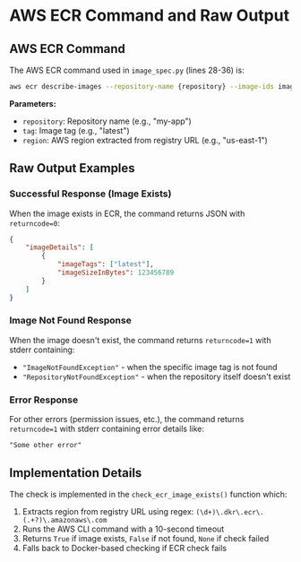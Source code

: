 # AWS ECR Command and Raw Output

## AWS ECR Command
The AWS ECR command used in `image_spec.py` (lines 28-36) is:

```bash
aws ecr describe-images --repository-name {repository} --image-ids imageTag={tag} --region {region} --output json
```

**Parameters:**
- `repository`: Repository name (e.g., "my-app")
- `tag`: Image tag (e.g., "latest")
- `region`: AWS region extracted from registry URL (e.g., "us-east-1")

## Raw Output Examples

### Successful Response (Image Exists)
When the image exists in ECR, the command returns JSON with `returncode=0`:

```json
{
    "imageDetails": [
        {
            "imageTags": ["latest"],
            "imageSizeInBytes": 123456789
        }
    ]
}
```

### Image Not Found Response
When the image doesn't exist, the command returns `returncode=1` with stderr containing:
- `"ImageNotFoundException"` - when the specific image tag is not found
- `"RepositoryNotFoundException"` - when the repository itself doesn't exist

### Error Response
For other errors (permission issues, etc.), the command returns `returncode=1` with stderr containing error details like:
```
"Some other error"
```

## Implementation Details
The check is implemented in the `check_ecr_image_exists()` function which:
1. Extracts region from registry URL using regex: `(\d+)\.dkr\.ecr\.(.+?)\.amazonaws\.com`
2. Runs the AWS CLI command with a 10-second timeout
3. Returns `True` if image exists, `False` if not found, `None` if check failed
4. Falls back to Docker-based checking if ECR check fails
